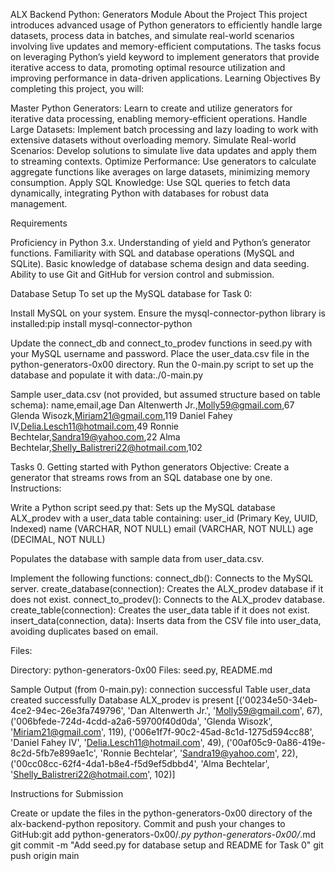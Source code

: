 ALX Backend Python: Generators Module
About the Project
This project introduces advanced usage of Python generators to efficiently handle large datasets, process data in batches, and simulate real-world scenarios involving live updates and memory-efficient computations. The tasks focus on leveraging Python’s yield keyword to implement generators that provide iterative access to data, promoting optimal resource utilization and improving performance in data-driven applications.
Learning Objectives
By completing this project, you will:

Master Python Generators: Learn to create and utilize generators for iterative data processing, enabling memory-efficient operations.
Handle Large Datasets: Implement batch processing and lazy loading to work with extensive datasets without overloading memory.
Simulate Real-world Scenarios: Develop solutions to simulate live data updates and apply them to streaming contexts.
Optimize Performance: Use generators to calculate aggregate functions like averages on large datasets, minimizing memory consumption.
Apply SQL Knowledge: Use SQL queries to fetch data dynamically, integrating Python with databases for robust data management.

Requirements

Proficiency in Python 3.x.
Understanding of yield and Python’s generator functions.
Familiarity with SQL and database operations (MySQL and SQLite).
Basic knowledge of database schema design and data seeding.
Ability to use Git and GitHub for version control and submission.

Database Setup
To set up the MySQL database for Task 0:

Install MySQL on your system.
Ensure the mysql-connector-python library is installed:pip install mysql-connector-python


Update the connect_db and connect_to_prodev functions in seed.py with your MySQL username and password.
Place the user_data.csv file in the python-generators-0x00 directory.
Run the 0-main.py script to set up the database and populate it with data:./0-main.py



Sample user_data.csv (not provided, but assumed structure based on table schema):
name,email,age
Dan Altenwerth Jr.,Molly59@gmail.com,67
Glenda Wisozk,Miriam21@gmail.com,119
Daniel Fahey IV,Delia.Lesch11@hotmail.com,49
Ronnie Bechtelar,Sandra19@yahoo.com,22
Alma Bechtelar,Shelly_Balistreri22@hotmail.com,102

Tasks
0. Getting started with Python generators
Objective: Create a generator that streams rows from an SQL database one by one.
Instructions:

Write a Python script seed.py that:
Sets up the MySQL database ALX_prodev with a user_data table containing:
user_id (Primary Key, UUID, Indexed)
name (VARCHAR, NOT NULL)
email (VARCHAR, NOT NULL)
age (DECIMAL, NOT NULL)


Populates the database with sample data from user_data.csv.


Implement the following functions:
connect_db(): Connects to the MySQL server.
create_database(connection): Creates the ALX_prodev database if it does not exist.
connect_to_prodev(): Connects to the ALX_prodev database.
create_table(connection): Creates the user_data table if it does not exist.
insert_data(connection, data): Inserts data from the CSV file into user_data, avoiding duplicates based on email.



Files:

Directory: python-generators-0x00
Files: seed.py, README.md

Sample Output (from 0-main.py):
connection successful
Table user_data created successfully
Database ALX_prodev is present 
[('00234e50-34eb-4ce2-94ec-26e3fa749796', 'Dan Altenwerth Jr.', 'Molly59@gmail.com', 67), ('006bfede-724d-4cdd-a2a6-59700f40d0da', 'Glenda Wisozk', 'Miriam21@gmail.com', 119), ('006e1f7f-90c2-45ad-8c1d-1275d594cc88', 'Daniel Fahey IV', 'Delia.Lesch11@hotmail.com', 49), ('00af05c9-0a86-419e-8c2d-5fb7e899ae1c', 'Ronnie Bechtelar', 'Sandra19@yahoo.com', 22), ('00cc08cc-62f4-4da1-b8e4-f5d9ef5dbbd4', 'Alma Bechtelar', 'Shelly_Balistreri22@hotmail.com', 102)]

Instructions for Submission

Create or update the files in the python-generators-0x00 directory of the alx-backend-python repository.
Commit and push your changes to GitHub:git add python-generators-0x00/*.py python-generators-0x00/*.md
git commit -m "Add seed.py for database setup and README for Task 0"
git push origin main


